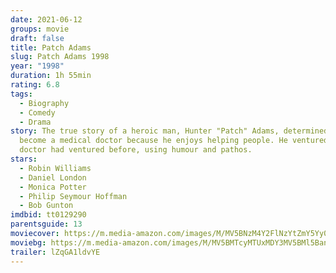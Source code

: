 ```yaml
---
date: 2021-06-12
groups: movie
draft: false
title: Patch Adams
slug: Patch Adams 1998
year: "1998"
duration: 1h 55min
rating: 6.8
tags:
  - Biography
  - Comedy
  - Drama
story: The true story of a heroic man, Hunter "Patch" Adams, determined to
  become a medical doctor because he enjoys helping people. He ventured where no
  doctor had ventured before, using humour and pathos.
stars:
  - Robin Williams
  - Daniel London
  - Monica Potter
  - Philip Seymour Hoffman
  - Bob Gunton
imdbid: tt0129290
parentsguide: 13
moviecover: https://m.media-amazon.com/images/M/MV5BNzM4Y2FlNzYtZmY5Yy00NzU4LTk1ODItY2NjYWYzYzUyZGM3L2ltYWdlXkEyXkFqcGdeQXVyMTQxNzMzNDI@._V1_FMjpg_UX600_.jpg
moviebg: https://m.media-amazon.com/images/M/MV5BMTcyMTUxMDY3MV5BMl5BanBnXkFtZTgwMTg4OTIwMjE@._V1_FMjpg_UX1280_.jpg
trailer: lZqGA1ldvYE
---
```

